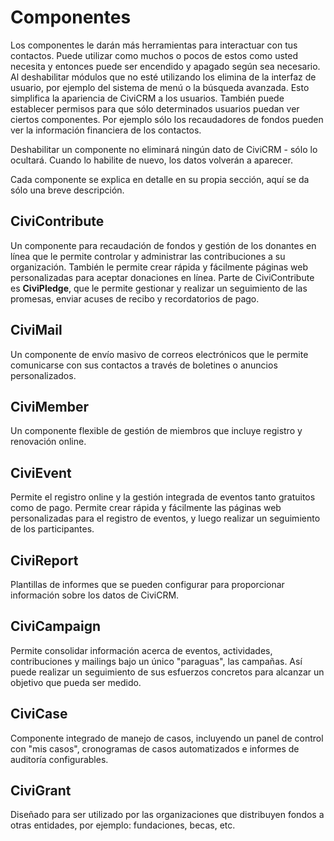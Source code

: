 Componentes
===========

Los componentes le darán más herramientas para interactuar con tus contactos. Puede utilizar como muchos o pocos de estos como usted necesita y entonces puede ser encendido y apagado según sea necesario. Al deshabilitar módulos que no esté utilizando los elimina de la interfaz de usuario, por ejemplo del sistema de menú o la búsqueda avanzada. Esto simplifica la apariencia de CiviCRM a los usuarios. También puede establecer permisos para que sólo determinados usuarios puedan ver ciertos componentes. Por ejemplo sólo los recaudadores de fondos pueden ver la información financiera de los contactos. 

Deshabilitar un componente no eliminará ningún dato de CiviCRM - sólo lo ocultará. Cuando lo habilite de nuevo, los datos volverán a aparecer.

Cada componente se explica en detalle en su propia sección, aquí se da sólo una breve descripción.

CiviContribute 
--------------

Un componente para recaudación de fondos y gestión de los donantes en línea que le permite controlar y administrar las contribuciones a su organización. También le permite crear rápida y fácilmente páginas web personalizadas para aceptar donaciones en línea. Parte de CiviContribute es **CiviPledge**, que le permite gestionar y realizar un seguimiento de las promesas, enviar acuses de recibo y recordatorios de pago.

**CiviMail**  
---------------

Un componente de envío masivo de correos electrónicos que le permite comunicarse con sus contactos a través de boletines o anuncios personalizados.

**CiviMember**
--------------

Un componente flexible de gestión de miembros que incluye registro y renovación online.

**CiviEvent**
-------------

Permite el registro online y la gestión integrada de eventos tanto gratuitos como de pago. Permite crear rápida y fácilmente las páginas web personalizadas para el registro de eventos, y luego realizar un seguimiento de los participantes.

**CiviReport**
--------------

Plantillas de informes que se pueden configurar para proporcionar información sobre los datos de CiviCRM. 

**CiviCampaign**
----------------

Permite consolidar información acerca de eventos, actividades, contribuciones y mailings bajo un único "paraguas", las campañas. Así puede realizar un seguimiento de sus esfuerzos concretos para alcanzar un objetivo que pueda ser medido.

**CiviCase**
------------

Componente integrado de manejo de casos, incluyendo un panel de control con "mis casos", cronogramas de casos automatizados e informes de auditoría configurables.

**CiviGrant**
-------------

Diseñado para ser utilizado por las organizaciones que distribuyen fondos a otras entidades, por ejemplo: fundaciones, becas, etc.